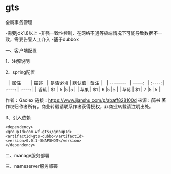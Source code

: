 # gts
全局事务管理


-需要jdk1.8以上
-非强一致性控制，在网络不通等极端情况下可能导致数据不一致，需要告警人工介入
-基于dubbox


一、客户端配置
 
1、注解说明

 
 
2、spring配置
 
    | 属性        | 描述    |  是否必填 | 默认值 | 备注 |
    | --------   | -----:   | :----: | :----: | :----: |
    | 香蕉        | $1      |   5    |5    |5    |
    | 苹果        | $1      |   6    |5    |5    |
    | 草莓        | $1      |   7    |5    |5    |

作者：Gaolex
链接：https://www.jianshu.com/p/abaff828100d
來源：简书
著作权归作者所有。商业转载请联系作者获得授权，非商业转载请注明出处。

 
3、引入依赖

    <dependency>
    <groupId>com.wf.gts</groupId>
    <artifactId>gts-dubbo</artifactId>
    <version>0.0.1-SNAPSHOT</version>
    </dependency>
    
    

二、manage服务部署



三、nameserver服务部署
